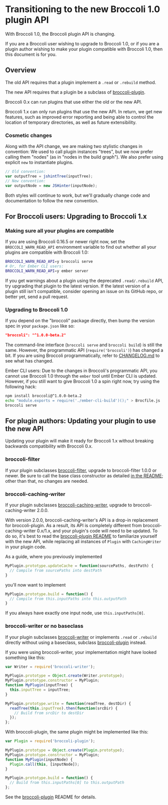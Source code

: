 # Transitioning to the new Broccoli 1.0 plugin API

With Broccoli 1.0, the Broccoli plugin API is changing.

If you are a Broccoli user wishing to upgrade to Broccoli 1.0, or if you are a
plugin author wishing to make your plugin compatible with Broccoli 1.0, then
this document is for you.

## Overview

The old API requires that a plugin implement a `.read` or `.rebuild` method.

The new API requires that a plugin be a subclass of
[broccoli-plugin](https://github.com/broccolijs/broccoli-plugin).

Broccoli 0.x can run plugins that use either the old or the new API.

Broccoli 1.x can only run plugins that use the new API. In return, we get new
features, such as improved error reporting and being able to control the
location of temporary directories, as well as future extensibility.

### Cosmetic changes

Along with the API change, we are making two stylistic changes in convention:
We used to call plugin instances "trees", but we now prefer calling them
"nodes" (as in "nodes in the build graph"). We also prefer using explicit
`new` to instantiate plugins.

```js
// Old convention:
var outputTree = jshintTree(inputTree);
// New convention:
var outputNode = new JSHinter(inputNode);
```

Both styles will continue to work, but we'll gradually change code and
documentation to follow the new convention.

## For Broccoli users: Upgrading to Broccoli 1.x

### Making sure all your plugins are compatible

If you are using Broccoli 0.16.5 or newer right now, set the
`BROCCOLI_WARN_READ_API` environment variable to find out whether all your
plugins are compatible with Broccoli 1.0:

```bash
BROCCOLI_WARN_READ_API=y broccoli serve
# Or, for Ember CLI users:
BROCCOLI_WARN_READ_API=y ember server
```

If you get warnings about a plugin using the deprecated `.read/.rebuild` API,
try upgrading that plugin to the latest version. If the latest version of a
plugin still isn't compatible, consider opening an issue on its GitHub repo,
or better yet, send a pull request.

### Upgrading to Broccoli 1.0

If you depend on the "broccoli" package directly, then bump the version spec
in your `package.json` like so:

```json
"broccoli": "^1.0.0-beta.2"
```

The command-line interface (`broccoli serve` and `broccoli build`) is still
the same. However, the programmatic API (`require('broccoli')`) has changed a
bit. If you are using Broccoli programmatically, refer to
[CHANGELOG.md](https://github.com/broccolijs/broccoli/blob/master/CHANGELOG.md)
to see what has changed.

Ember CLI users: Due to the changes in Broccoli's programmatic API, you cannot
use Broccoli 1.0 through the `ember` tool until Ember CLI is updated. However,
if you still want to give Broccoli 1.0 a spin right now, try using the
following hack:

```bash
npm install broccoli@^1.0.0-beta.2
echo "module.exports = require('./ember-cli-build')();" > Brocfile.js
broccoli serve
```

## For plugin authors: Updating your plugin to use the new API

Updating your plugin will make it ready for Broccoli 1.x without breaking
backwards compatibility with Broccoli 0.x.

### broccoli-filter

If your plugin subclasses
[broccoli-filter](https://github.com/broccolijs/broccoli-filter), upgrade to
broccoli-filter 1.0.0 or newer. Be sure to call the base class constructor as
detailed [in the README](https://github.com/broccolijs/broccoli-filter/blob/master/README.md#upgrading-from-01x-to-1x);
other than that, no changes are needed.

### broccoli-caching-writer

If your plugin subclasses
[broccoli-caching-writer](https://github.com/ember-cli/broccoli-caching-writer),
upgrade to broccoli-caching-writer 2.0.0.

With version 2.0.0, broccoli-caching-writer's API is a drop-in replacement for
broccoli-plugin. As a result, its API is completely different from
broccoli-caching-writer 0.x/1.x, and your plugin's code will need to be
updated. To do so, it's best to read the
[broccoli-plugin README](https://github.com/broccolijs/broccoli-plugin) to
familiarize yourself with the new API, while replacing all instances of
`Plugin` with `CachingWriter` in your plugin code.

As a guide, where you previously implemented

```js
MyPlugin.prototype.updateCache = function(sourcePaths, destPath) {
  // Compile from sourcePaths into destPath
}
```

you'll now want to implement

```js
MyPlugin.prototype.build = function() {
  // Compile from this.inputPaths into this.outputPath
}
```

If you always have exactly one input node, use `this.inputPaths[0]`.

### broccoli-writer or no baseclass

If your plugin subclasses
[broccoli-writer](https://github.com/broccolijs/broccoli-writer) or implements
`.read` or `.rebuild` directly without using a baseclass, subclass
[broccoli-plugin](https://github.com/broccolijs/broccoli-plugin) instead.

If you were using broccoli-writer, your implementation might have looked
something like this:

```js
var Writer = require('broccoli-writer');

MyPlugin.prototype = Object.create(Writer.prototype);
MyPlugin.prototype.constructor = MyPlugin;
function MyPlugin(inputTree) {
  this.inputTree = inputTree;
}

MyPlugin.prototype.write = function(readTree, destDir) {
  readTree(this.inputTree).then(function(srcDir) {
    // Build from srcDir to destDir
  });
};
```

With broccoli-plugin, the same plugin might be implemented like this:

```js
var Plugin = require('broccoli-plugin');

MyPlugin.prototype = Object.create(Plugin.prototype);
MyPlugin.prototype.constructor = MyPlugin;
function MyPlugin(inputNode) {
  Plugin.call(this, [inputNode]);
}

MyPlugin.prototype.build = function() {
  // Build from this.inputPaths[0] to this.outputPath
};
```

See the [broccoli-plugin](https://github.com/broccolijs/broccoli-plugin)
README for details.
